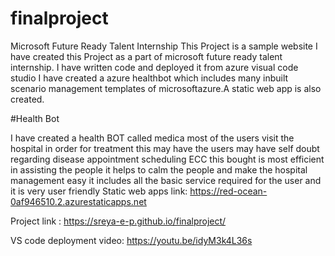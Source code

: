 # finalproject
Microsoft Future Ready Talent Internship
This Project is a sample website
I have created this Project as a part of microsoft future ready talent internship. 
I have written code and deployed it from azure visual code studio
I have created a azure healthbot which includes many inbuilt scenario management templates of microsoftazure.A static web app is also created.

#Health Bot

I have created a health BOT called medica most of the users visit the hospital in order for treatment this may have the users may have self doubt regarding disease appointment scheduling ECC this bought is most efficient in assisting the people it helps to calm the people and make the hospital management easy it includes all the basic service required for the user and it is very user friendly
Static web apps link: https://red-ocean-0af946510.2.azurestaticapps.net

Project link : https://sreya-e-p.github.io/finalproject/

VS code deployment video: https://youtu.be/idyM3k4L36s


